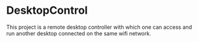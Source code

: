 # DesktopControl
This project is a remote desktop controller with which one can access and run another desktop connected on the same wifi network.
